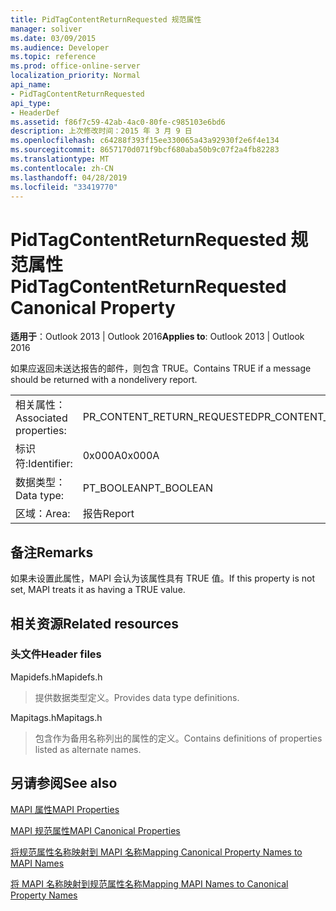```yaml
---
title: PidTagContentReturnRequested 规范属性
manager: soliver
ms.date: 03/09/2015
ms.audience: Developer
ms.topic: reference
ms.prod: office-online-server
localization_priority: Normal
api_name:
- PidTagContentReturnRequested
api_type:
- HeaderDef
ms.assetid: f86f7c59-42ab-4ac0-80fe-c985103e6bd6
description: 上次修改时间：2015 年 3 月 9 日
ms.openlocfilehash: c64288f393f15ee330065a43a92930f2e6f4e134
ms.sourcegitcommit: 8657170d071f9bcf680aba50b9c07f2a4fb82283
ms.translationtype: MT
ms.contentlocale: zh-CN
ms.lasthandoff: 04/28/2019
ms.locfileid: "33419770"
---
```

# <a name="pidtagcontentreturnrequested-canonical-property"></a><span data-ttu-id="e3f0c-103">PidTagContentReturnRequested 规范属性</span><span class="sxs-lookup"><span data-stu-id="e3f0c-103">PidTagContentReturnRequested Canonical Property</span></span>

  
  
<span data-ttu-id="e3f0c-104">**适用于**：Outlook 2013 | Outlook 2016</span><span class="sxs-lookup"><span data-stu-id="e3f0c-104">**Applies to**: Outlook 2013 | Outlook 2016</span></span> 
  
<span data-ttu-id="e3f0c-105">如果应返回未送达报告的邮件，则包含 TRUE。</span><span class="sxs-lookup"><span data-stu-id="e3f0c-105">Contains TRUE if a message should be returned with a nondelivery report.</span></span> 
  
|||
|:-----|:-----|
|<span data-ttu-id="e3f0c-106">相关属性：</span><span class="sxs-lookup"><span data-stu-id="e3f0c-106">Associated properties:</span></span>  <br/> |<span data-ttu-id="e3f0c-107">PR_CONTENT_RETURN_REQUESTED</span><span class="sxs-lookup"><span data-stu-id="e3f0c-107">PR_CONTENT_RETURN_REQUESTED</span></span>  <br/> |
|<span data-ttu-id="e3f0c-108">标识符:</span><span class="sxs-lookup"><span data-stu-id="e3f0c-108">Identifier:</span></span>  <br/> |<span data-ttu-id="e3f0c-109">0x000A</span><span class="sxs-lookup"><span data-stu-id="e3f0c-109">0x000A</span></span>  <br/> |
|<span data-ttu-id="e3f0c-110">数据类型：</span><span class="sxs-lookup"><span data-stu-id="e3f0c-110">Data type:</span></span>  <br/> |<span data-ttu-id="e3f0c-111">PT_BOOLEAN</span><span class="sxs-lookup"><span data-stu-id="e3f0c-111">PT_BOOLEAN</span></span>  <br/> |
|<span data-ttu-id="e3f0c-112">区域：</span><span class="sxs-lookup"><span data-stu-id="e3f0c-112">Area:</span></span>  <br/> |<span data-ttu-id="e3f0c-113">报告</span><span class="sxs-lookup"><span data-stu-id="e3f0c-113">Report</span></span>  <br/> |
   
## <a name="remarks"></a><span data-ttu-id="e3f0c-114">备注</span><span class="sxs-lookup"><span data-stu-id="e3f0c-114">Remarks</span></span>

<span data-ttu-id="e3f0c-115">如果未设置此属性，MAPI 会认为该属性具有 TRUE 值。</span><span class="sxs-lookup"><span data-stu-id="e3f0c-115">If this property is not set, MAPI treats it as having a TRUE value.</span></span> 
  
## <a name="related-resources"></a><span data-ttu-id="e3f0c-116">相关资源</span><span class="sxs-lookup"><span data-stu-id="e3f0c-116">Related resources</span></span>

### <a name="header-files"></a><span data-ttu-id="e3f0c-117">头文件</span><span class="sxs-lookup"><span data-stu-id="e3f0c-117">Header files</span></span>

<span data-ttu-id="e3f0c-118">Mapidefs.h</span><span class="sxs-lookup"><span data-stu-id="e3f0c-118">Mapidefs.h</span></span>
  
> <span data-ttu-id="e3f0c-119">提供数据类型定义。</span><span class="sxs-lookup"><span data-stu-id="e3f0c-119">Provides data type definitions.</span></span>
    
<span data-ttu-id="e3f0c-120">Mapitags.h</span><span class="sxs-lookup"><span data-stu-id="e3f0c-120">Mapitags.h</span></span>
  
> <span data-ttu-id="e3f0c-121">包含作为备用名称列出的属性的定义。</span><span class="sxs-lookup"><span data-stu-id="e3f0c-121">Contains definitions of properties listed as alternate names.</span></span>
    
## <a name="see-also"></a><span data-ttu-id="e3f0c-122">另请参阅</span><span class="sxs-lookup"><span data-stu-id="e3f0c-122">See also</span></span>



[<span data-ttu-id="e3f0c-123">MAPI 属性</span><span class="sxs-lookup"><span data-stu-id="e3f0c-123">MAPI Properties</span></span>](mapi-properties.md)
  
[<span data-ttu-id="e3f0c-124">MAPI 规范属性</span><span class="sxs-lookup"><span data-stu-id="e3f0c-124">MAPI Canonical Properties</span></span>](mapi-canonical-properties.md)
  
[<span data-ttu-id="e3f0c-125">将规范属性名称映射到 MAPI 名称</span><span class="sxs-lookup"><span data-stu-id="e3f0c-125">Mapping Canonical Property Names to MAPI Names</span></span>](mapping-canonical-property-names-to-mapi-names.md)
  
[<span data-ttu-id="e3f0c-126">将 MAPI 名称映射到规范属性名称</span><span class="sxs-lookup"><span data-stu-id="e3f0c-126">Mapping MAPI Names to Canonical Property Names</span></span>](mapping-mapi-names-to-canonical-property-names.md)

